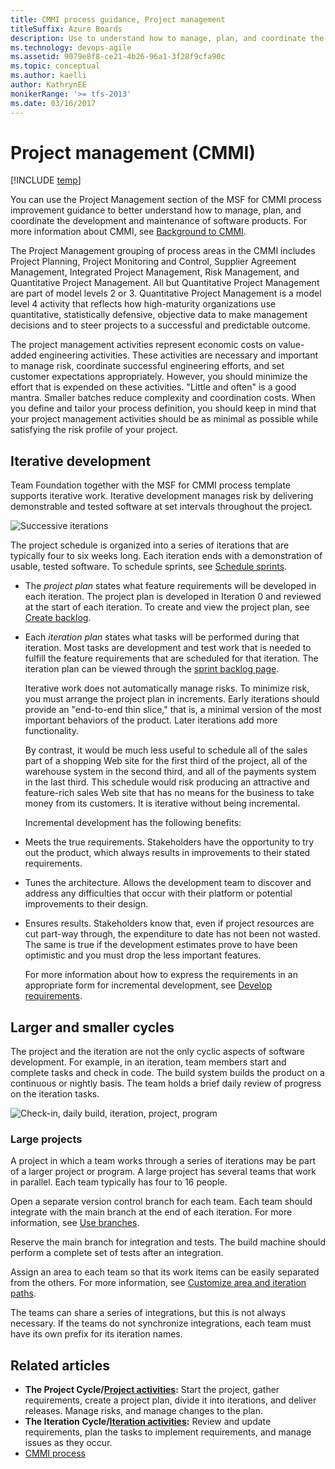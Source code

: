 ```yaml
---
title: CMMI process guidance, Project management 
titleSuffix: Azure Boards
description: Use to understand how to manage, plan, and coordinate the development and maintenance of software products.
ms.technology: devops-agile
ms.assetid: 9079e8f8-ce21-4b26-96a1-3f28f9cfa90c
ms.topic: conceptual
ms.author: kaelli
author: KathrynEE
monikerRange: '>= tfs-2013'
ms.date: 03/16/2017
---
```


# Project management (CMMI)

[!INCLUDE [temp](../../../includes/version-vsts-tfs-all-versions.md)]

You can use the Project Management section of the MSF for CMMI process improvement guidance to better understand how to manage, plan, and coordinate the development and maintenance of software products. For more information about CMMI, see [Background to CMMI](guidance-background-to-cmmi.md).

The Project Management grouping of process areas in the CMMI includes Project Planning, Project Monitoring and Control, Supplier Agreement Management, Integrated Project Management, Risk Management, and Quantitative Project Management. All but Quantitative Project Management are part of model levels 2 or 3. Quantitative Project Management is a model level 4 activity that reflects how high-maturity organizations use quantitative, statistically defensive, objective data to make management decisions and to steer projects to a successful and predictable outcome.

The project management activities represent economic costs on value-added engineering activities. These activities are necessary and important to manage risk, coordinate successful engineering efforts, and set customer expectations appropriately. However, you should minimize the effort that is expended on these activities. "Little and often" is a good mantra. Smaller batches reduce complexity and coordination costs. When you define and tailor your process definition, you should keep in mind that your project management activities should be as minimal as possible while satisfying the risk profile of your project.

## Iterative development

Team Foundation together with the MSF for CMMI process template supports iterative work. Iterative development manages risk by delivering demonstrable and tested software at set intervals throughout the project.

![Successive iterations](media/msf_cmmi_iterations.png "MSF_CMMI_Iterations")

The project schedule is organized into a series of iterations that are typically four to six weeks long. Each iteration ends with a demonstration of usable, tested software. To schedule sprints, see [Schedule sprints](../../../sprints/define-sprints.md).

- The _project plan_ states what feature requirements will be developed in each iteration. The project plan is developed in Iteration 0 and reviewed at the start of each iteration. To create and view the project plan, see [Create backlog](../../../backlogs/create-your-backlog.md).

- Each _iteration plan_ states what tasks will be performed during that iteration. Most tasks are development and test work that is needed to fulfill the feature requirements that are scheduled for that iteration. The iteration plan can be viewed through the [sprint backlog page](../../../sprints/assign-work-sprint.md).

  Iterative work does not automatically manage risks. To minimize risk, you must arrange the project plan in increments. Early iterations should provide an "end-to-end thin slice," that is, a minimal version of the most important behaviors of the product. Later iterations add more functionality.

  By contrast, it would be much less useful to schedule all of the sales part of a shopping Web site for the first third of the project, all of the warehouse system in the second third, and all of the payments system in the last third. This schedule would risk producing an attractive and feature-rich sales Web site that has no means for the business to take money from its customers. It is iterative without being incremental.

  Incremental development has the following benefits:

- Meets the true requirements. Stakeholders have the opportunity to try out the product, which always results in improvements to their stated requirements.

- Tunes the architecture. Allows the development team to discover and address any difficulties that occur with their platform or potential improvements to their design.

- Ensures results. Stakeholders know that, even if project resources are cut part-way through, the expenditure to date has not been not wasted. The same is true if the development estimates prove to have been optimistic and you must drop the less important features.

  For more information about how to express the requirements in an appropriate form for incremental development, see [Develop requirements](guidance-develop-requirements.md).

## Larger and smaller cycles

The project and the iteration are not the only cyclic aspects of software development. For example, in an iteration, team members start and complete tasks and check in code. The build system builds the product on a continuous or nightly basis. The team holds a brief daily review of progress on the iteration tasks.

![Check-in, daily build, iteration, project, program](media/msf_cmmi_cycles.png "MSF_CMMI_Cycles")

### Large projects

A project in which a team works through a series of iterations may be part of a larger project or program. A large project has several teams that work in parallel. Each team typically has four to 16 people.

Open a separate version control branch for each team. Each team should integrate with the main branch at the end of each iteration. For more information, see [Use branches](../../../../repos/tfvc/use-branches-isolate-risk-team-foundation-version-control.md).

Reserve the main branch for integration and tests. The build machine should perform a complete set of tests after an integration.

Assign an area to each team so that its work items can be easily separated from the others. For more information, see [Customize area and iteration paths](../../../../organizations/settings/set-area-paths.md).

The teams can share a series of integrations, but this is not always necessary. If the teams do not synchronize integrations, each team must have its own prefix for its iteration names.

## Related articles

- **The Project Cycle/[Project activities](guidance-project-activities.md):** Start the project, gather requirements, create a project plan, divide it into iterations, and deliver releases. Manage risks, and manage changes to the plan.
- **The Iteration Cycle/[Iteration activities](guidance-iteration-activities.md):** Review and update requirements, plan the tasks to implement requirements, and manage issues as they occur.
- [CMMI process](../cmmi-process.md)
